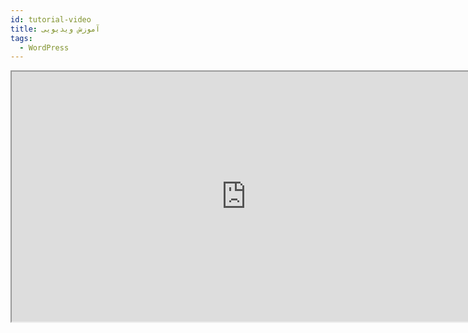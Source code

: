 ```yaml
---
id: tutorial-video
title: آموزش ویدیویی
tags:
  - WordPress
---
```


<center>
<iframe width="750" height="400"  src="https://player.vidprotect.ir?id=0b873d31-50b1-493d-b732-65549376ce89" allowFullScreen="true" allow="encrypted-media *;"></iframe>
</center>
